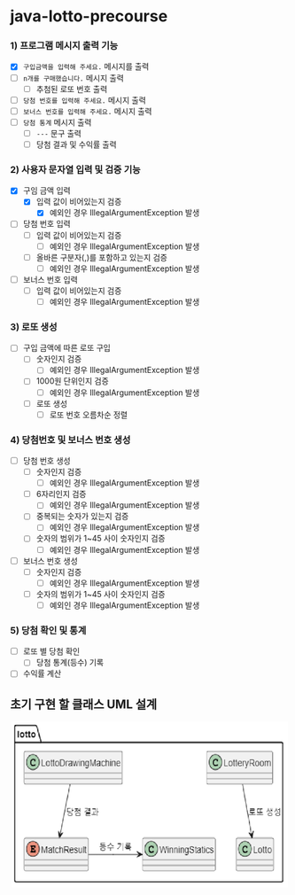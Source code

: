 # java-lotto-precourse

### 1) 프로그램 메시지 출력 기능

- [x] `구입금액을 입력해 주세요.` 메시지를 출력
- [ ] `n개를 구매했습니다.` 메시지 출력
  - [ ] 추첨된 로또 번호 출력
- [ ] `당첨 번호를 입력해 주세요.` 메시지 출력
- [ ] `보너스 번호를 입력해 주세요.` 메시지 출력
- [ ] `당첨 통계` 메시지 출력
  - [ ] `---` 문구 출력
  - [ ] 당첨 결과 및 수익률 출력

### 2) 사용자 문자열 입력 및 검증 기능

- [x] 구임 금액 입력
    - [x] 입력 값이 비어있는지 검증
      - [x] 예외인 경우 IllegalArgumentException 발생
- [ ] 당첨 번호 입력
    - [ ] 입력 값이 비어있는지 검증
        - [ ] 예외인 경우 IllegalArgumentException 발생
    - [ ] 올바른 구분자(,)를 포함하고 있는지 검증
      - [ ] 예외인 경우 IllegalArgumentException 발생
- [ ] 보너스 번호 입력
    - [ ] 입력 값이 비어있는지 검증
      - [ ] 예외인 경우 IllegalArgumentException 발생

### 3) 로또 생성

- [ ] 구입 금액에 따른 로또 구입
    - [ ] 숫자인지 검증
        - [ ] 예외인 경우 IllegalArgumentException 발생
    - [ ] 1000원 단위인지 검증
        - [ ] 예외인 경우 IllegalArgumentException 발생
    - [ ] 로또 생성
      - [ ] 로또 번호 오름차순 정렬

### 4) 당첨번호 및 보너스 번호 생성

- [ ] 당첨 번호 생성
    - [ ] 숫자인지 검증
        - [ ] 예외인 경우 IllegalArgumentException 발생
    - [ ] 6자리인지 검증
        - [ ] 예외인 경우 IllegalArgumentException 발생
    - [ ] 중복되는 숫자가 있는지 검증
        - [ ] 예외인 경우 IllegalArgumentException 발생
    - [ ] 숫자의 범위가 1~45 사이 숫자인지 검증
        - [ ] 예외인 경우 IllegalArgumentException 발생
- [ ] 보너스 번호 생성
    - [ ] 숫자인지 검증
        - [ ] 예외인 경우 IllegalArgumentException 발생
    - [ ] 숫자의 범위가 1~45 사이 숫자인지 검증
        - [ ] 예외인 경우 IllegalArgumentException 발생

### 5) 당첨 확인 및 통계

- [ ] 로또 별 당첨 확인
    - [ ] 당첨 통계(등수) 기록
- [ ] 수익률 계산

## 초기 구현 할 클래스 UML 설계

<p align="center">
  <img src="Initial Design UML.png" alt="Initial Design UML" width="500" height="300">
</p>
